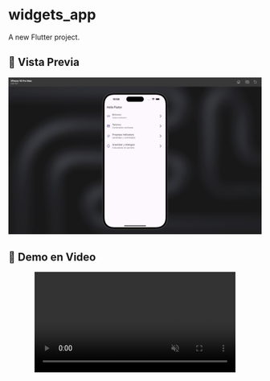 # widgets_app

A new Flutter project.


## 📱 Vista Previa
<div align="center">
  <img src="/lib/assets/widgets-01.png" width="700px"/>
</div>

## 🎥 Demo en Video

<div align="center">
  <video width="400" autoplay loop muted playsinline>
    <source src="lib/assets/widgets-02.mov" type="video/mp4">
  </video>
</div>



